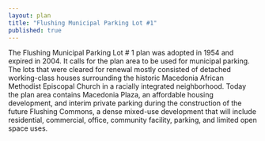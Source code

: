 ```yaml
---
layout: plan
title: "Flushing Municipal Parking Lot #1"
published: true
---
```


The Flushing Municipal Parking Lot # 1 plan was adopted in 1954 and expired in
2004. It calls for the plan area to be used for municipal parking. The lots that
were cleared for renewal mostly consisted of detached working-class houses
surrounding the historic Macedonia African Methodist Episcopal Church in a
racially integrated neighborhood. Today the plan area contains Macedonia Plaza,
an affordable housing development, and interim private parking during the
construction of the future Flushing Commons, a dense mixed-use development that
will include residential, commercial, office, community facility, parking, and
limited open space uses.
